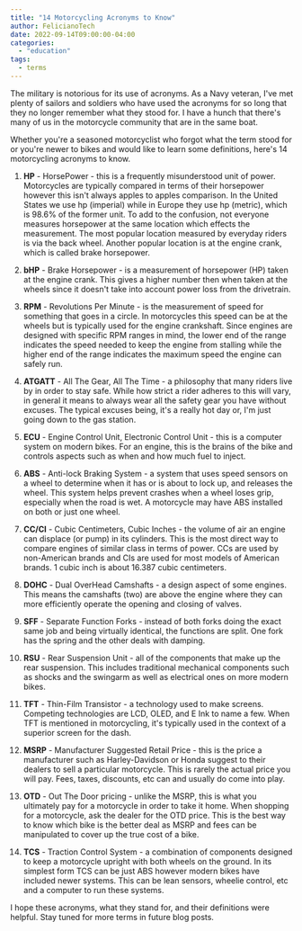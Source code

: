 ```yaml
---
title: "14 Motorcycling Acronyms to Know"
author: FelicianoTech
date: 2022-09-14T09:00:00-04:00
categories:
  - "education"
tags:
  - terms
---
```


The military is notorious for its use of acronyms.
As a Navy veteran, I've met plenty of sailors and soldiers who have used the acronyms for so long that they no longer remember what they stood for.
I have a hunch that there's many of us in the motorcycle community that are in the same boat.

Whether you're a seasoned motorcyclist who forgot what the term stood for or you're newer to bikes and would like to learn some definitions, here's 14 motorcycling acronyms to know.

<!--more-->

1. **HP** - HorsePower - this is a frequently misunderstood unit of power.
Motorcycles are typically compared in terms of their horsepower however this isn't always apples to apples comparison.
In the United States we use hp (imperial) while in Europe they use hp (metric), which is 98.6% of the former unit.
To add to the confusion, not everyone measures horsepower at the same location which effects the measurement.
The most popular location measured by everyday riders is via the back wheel.
Another popular location is at the engine crank, which is called brake horsepower.

1. **bHP** - Brake Horsepower - is a measurement of horsepower (HP) taken at the engine crank.
This gives a higher number then when taken at the wheels since it doesn't take into account power loss from the drivetrain.

1. **RPM** - Revolutions Per Minute - is the measurement of speed for something that goes in a circle.
In motorcycles this speed can be at the wheels but is typically used for the engine crankshaft.
Since engines are designed with specific RPM ranges in mind, the lower end of the range indicates the speed needed to keep the engine from stalling while the higher end of the range indicates the maximum speed the engine can safely run.

1. **ATGATT** - All The Gear, All The Time - a philosophy that many riders live by in order to stay safe.
While how strict a rider adheres to this will vary, in general it means to always wear all the safety gear you have without excuses.
The typical excuses being, it's a really hot day or, I'm just going down to the gas station.

1. **ECU** - Engine Control Unit, Electronic Control Unit - this is a computer system on modern bikes.
For an engine, this is the brains of the bike and controls aspects such as when and how much fuel to inject.

1. **ABS** - Anti-lock Braking System - a system that uses speed sensors on a wheel to determine when it has or is about to lock up, and releases the wheel.
This system helps prevent crashes when a wheel loses grip, especially when the road is wet.
A motorcycle may have ABS installed on both or just one wheel.

1. **CC/CI** - Cubic Centimeters, Cubic Inches - the volume of air an engine can displace (or pump) in its cylinders.
This is the most direct way to compare engines of similar class in terms of power.
CCs are used by non-American brands and CIs are used for most models of American brands.
1 cubic inch is about 16.387 cubic centimeters.

1. **DOHC** - Dual OverHead Camshafts - a design aspect of some engines.
This means the camshafts (two) are above the engine where they can more efficiently operate the opening and closing of valves.

1. **SFF** - Separate Function Forks - instead of both forks doing the exact same job and being virtually identical, the functions are split.
One fork has the spring and the other deals with damping.

1. **RSU** - Rear Suspension Unit - all of the components that make up the rear suspension.
This includes traditional mechanical components such as shocks and the swingarm as well as electrical ones on more modern bikes.

1. **TFT** - Thin-Film Transistor - a technology used to make screens.
Competing technologies are LCD, OLED, and E Ink to name a few.
When TFT is mentioned in motorcycling, it's typically used in the context of a superior screen for the dash.

1. **MSRP** - Manufacturer Suggested Retail Price - this is the price a manufacturer such as Harley-Davidson or Honda suggest to their dealers to sell a particular motorcycle.
This is rarely the actual price you will pay.
Fees, taxes, discounts, etc can and usually do come into play.

1. **OTD** - Out The Door pricing - unlike the MSRP, this is what you ultimately pay for a motorcycle in order to take it home.
When shopping for a motorcycle, ask the dealer for the OTD price.
This is the best way to know which bike is the better deal as MSRP and fees can be manipulated to cover up the true cost of a bike.

1. **TCS** - Traction Control System - a combination of components designed to keep a motorcycle upright with both wheels on the ground.
In its simplest form TCS can be just ABS however modern bikes have included newer systems.
This can be lean sensors, wheelie control, etc and a computer to run these systems.

I hope these acronyms, what they stand for, and their definitions were helpful.
Stay tuned for more terms in future blog posts.
